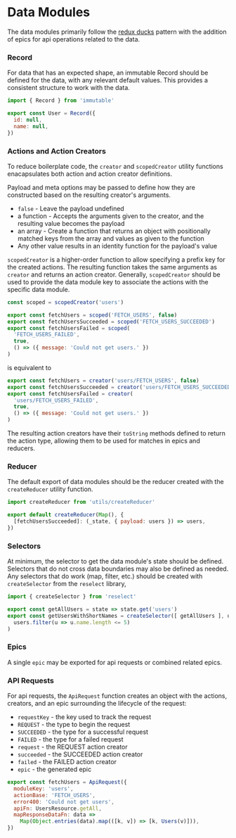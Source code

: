 # Data Modules

The data modules primarily follow the [redux ducks](https://github.com/erikras/ducks-modular-redux) pattern with the addition of epics for api operations related to the data.


### Record

For data that has an expected shape, an immutable Record should be defined for the data, with any relevant default values. This provides a consistent structure to work with the data.

```javascript
import { Record } from 'immutable'

export const User = Record({
  id: null,
  name: null,
})
```


### Actions and Action Creators

To reduce boilerplate code, the `creator` and `scopedCreator` utility functions enacapsulates both action and action creator definitions.

Payload and meta options may be passed to define how they are constructed based on the resulting creator's arguments.

* `false` - Leave the payload undefined
* a function - Accepts the arguments given to the creator, and the resulting value becomes the payload
* an array - Create a function that returns an object with positionally matched keys from the array and values as given to the function
* Any other value results in an identity function for the payload's value

`scopedCreator` is a higher-order function to allow specifying a prefix key for the created actions. The resulting function takes the same arguments as `creator` and returns an action creator. Generally, `scopedCreator` should be used to provide the data module key to associate the actions with the specific data module.

```javascript
const scoped = scopedCreator('users')

export const fetchUsers = scoped('FETCH_USERS', false)
export const fetchUsersSucceeded = scoped('FETCH_USERS_SUCCEEDED')
export const fetchUsersFailed = scoped(
  'FETCH_USERS_FAILED',
  true,
  () => ({ message: 'Could not get users.' })
)
```

is equivalent to

```javascript
export const fetchUsers = creator('users/FETCH_USERS', false)
export const fetchUsersSucceeded = creator('users/FETCH_USERS_SUCCEEDED')
export const fetchUsersFailed = creator(
  'users/FETCH_USERS_FAILED',
  true,
  () => ({ message: 'Could not get users.' })
)
```

The resulting action creators have their `toString` methods defined to return the action type, allowing them to be used for matches in epics and reducers.


### Reducer

The default export of data modules should be the reducer created with the `createReducer` utility function.

```javascript
import createReducer from 'utils/createReducer'

export default createReducer(Map(), {
  [fetchUsersSucceeded]: (_state, { payload: users }) => users,
})
```


### Selectors

At minimum, the selector to get the data module's state should be defined. Selectors that do not cross data boundaries may also be defined as needed. Any selectors that do work (map, filter, etc.) should be created with `createSelector` from the `reselect` library,

```javascript
import { createSelector } from 'reselect'

export const getAllUsers = state => state.get('users')
export const getUsersWithShortNames = createSelector([ getAllUsers ], users =>
  users.filter(u => u.name.length <= 5)
)
```


### Epics

A single `epic` may be exported for api requests or combined related epics.

### API Requests

For api requests, the `ApiRequest` function creates an object with the actions, creators, and an epic surrounding the lifecycle of the request:

* `requestKey` - the key used to track the request
* `REQUEST` - the type to begin the request
* `SUCCEEDED` - the type for a successful request
* `FAILED` - the type for a failed request
* `request` - the REQUEST action creator
* `succeeded` - the SUCCEEDED action creator
* `failed` - the FAILED action creator
* `epic` - the generated epic

```javascript
export const fetchUsers = ApiRequest({
  moduleKey: 'users',
  actionBase: 'FETCH_USERS',
  error400: 'Could not get users',
  apiFn: UsersResource.getAll,
  mapResponseDataFn: data =>
    Map(Object.entries(data).map(([k, v]) => [k, Users(v)])),
})
```
